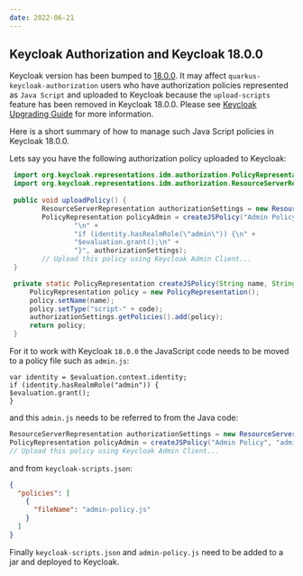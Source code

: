 ```yaml
---
date: 2022-06-21
---
```

## Keycloak Authorization and Keycloak 18.0.0

Keycloak version has been bumped to [18.0.0](https://www.keycloak.org/2022/04/keycloak-1800-released.html). It may affect `quarkus-keycloak-authorization` users who have authorization policies represented as `Java Script` and uploaded to Keycloak because the `upload-scripts` feature has been removed in Keycloak 18.0.0.
Please see [Keycloak Upgrading Guide](https://www.keycloak.org/docs/latest/upgrading/index.html#removal-of-the-code-upload-scripts-code-feature) for more information.

Here is a short summary of how to manage such Java Script policies in Keycloak 18.0.0.

Lets say you have the following authorization policy uploaded to Keycloak:

```java
 import org.keycloak.representations.idm.authorization.PolicyRepresentation;
 import org.keycloak.representations.idm.authorization.ResourceServerRepresentation;
 
 public void uploadPolicy() {
        ResourceServerRepresentation authorizationSettings = new ResourceServerRepresentation();
        PolicyRepresentation policyAdmin = createJSPolicy("Admin Policy", "var identity = $evaluation.context.identity;\n" +
                "\n" +
                "if (identity.hasRealmRole(\"admin\")) {\n" +
                "$evaluation.grant();\n" +
                "}", authorizationSettings);
        // Upload this policy using Keycloak Admin Client...
 }

 private static PolicyRepresentation createJSPolicy(String name, String code, ResourceServerRepresentation authorizationSettings) {
     PolicyRepresentation policy = new PolicyRepresentation();
     policy.setName(name);
     policy.setType("script-" + code);
     authorizationSettings.getPolicies().add(policy);
     return policy;
 }
```

For it to work with Keycloak `18.0.0` the JavaScript code needs to be moved to a policy file such as `admin.js`:

```
var identity = $evaluation.context.identity;
if (identity.hasRealmRole("admin")) {
$evaluation.grant();
}
```

and this `admin.js` needs to be referred to from the Java code:

```java
ResourceServerRepresentation authorizationSettings = new ResourceServerRepresentation();
PolicyRepresentation policyAdmin = createJSPolicy("Admin Policy", "admin-policy.js", authorizationSettings);
// Upload this policy using Keycloak Admin Client...
```

and from `keycloak-scripts.json`:

```json
{
  "policies": [
    {
      "fileName": "admin-policy.js"
    }
  ]
}
```

Finally `keycloak-scripts.json` and `admin-policy.js` need to be added to a jar and deployed to Keycloak.